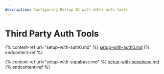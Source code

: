 ```yaml
---
description: Configuring Rollup ID with other auth tools
---
```


# Third Party Auth Tools

{% content-ref url="setup-with-auth0.md" %}
[setup-with-auth0.md](setup-with-auth0.md)
{% endcontent-ref %}

{% content-ref url="setup-with-supabase.md" %}
[setup-with-supabase.md](setup-with-supabase.md)
{% endcontent-ref %}
